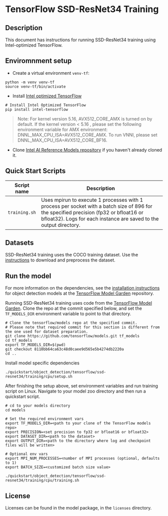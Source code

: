 <!--- 0. Title -->
# TensorFlow SSD-ResNet34 Training

<!-- 10. Description -->
## Description

This document has instructions for running SSD-ResNet34 training using
Intel-optimized TensorFlow.

## Enviromnment setup

* Create a virtual environment `venv-tf`:
```
python -m venv venv-tf
source venv-tf/bin/activate
```

* Install [Intel optimized TensorFlow](https://pypi.org/project/intel-tensorflow/)
```
# Install Intel Optimized TensorFlow
pip install intel-tensorflow
```

>Note: For kernel version 5.16, AVX512_CORE_AMX is turned on by default. If the kernel version < 5.16 , please set the following environment variable for AMX environment: DNNL_MAX_CPU_ISA=AVX512_CORE_AMX. To run VNNI, please set DNNL_MAX_CPU_ISA=AVX512_CORE_BF16.

* Clone [Intel AI Reference Models repository](https://github.com/IntelAI/models) if you haven't already cloned it.

<!--- 40. Quick Start Scripts -->
## Quick Start Scripts

| Script name | Description |
|-------------|-------------|
| `training.sh` | Uses mpirun to execute 1 processes with 1 process per socket with a batch size of 896 for the specified precision (fp32 or bfloat16 or bfloat32). Logs for each instance are saved to the output directory. |

<!--- 30. Datasets -->
## Datasets

SSD-ResNet34 training uses the COCO training dataset. Use the [instructions](https://github.com/IntelAI/models/tree/master/datasets/coco/README_train.md) to download and preprocess the dataset.

## Run the model

For more information on the dependencies, see the
[installation instructions](https://github.com/tensorflow/models/blob/8110bb64ca63c48d0caee9d565e5b4274db2220a/research/object_detection/g3doc/installation.md#installation)
for object detection models at the
[TensorFlow Model Garden](https://github.com/tensorflow/models) repository.

Running SSD-ResNet34 training uses code from the
[TensorFlow Model Garden](https://github.com/tensorflow/models).
Clone the  repo at the commit specified below, and set the `TF_MODELS_DIR` environment
variable to point to that directory.
```
# Clone the tensorflow/models repo at the specified commit.
# Please note that required commit for this section is different from the one used for dataset preparation.
git clone https://github.com/tensorflow/models.git tf_models
cd tf_models
export TF_MODELS_DIR=$(pwd)
git checkout 8110bb64ca63c48d0caee9d565e5b4274db2220a
cd ..
```

Install model specific dependencies
```
./quickstart/object_detection/tensorflow/ssd-resnet34/training/cpu/setup.sh
```

After finishing the setup above, set environment variables and run training script on Linux. Navigate to your model zoo directory and then run a quickstart script.

```
# cd to your models directory
cd models

# Set the required environment vars
export TF_MODELS_DIR=<path to your clone of the TensorFlow models repo>
export PRECISION=<set precision to fp32 or bfloat16 or bfloat32>
export DATASET_DIR=<path to the dataset>
export OUTPUT_DIR=<path to the directory where log and checkpoint files will be written>

# Optional env vars
export MPI_NUM_PROCESSES=<number of MPI processes (optional, defaults to 1)
export BATCH_SIZE=<customized batch size value>

./quickstart/object_detection/tensorflow/ssd-resnet34/training/cpu/training.sh
```

<!--- 80. License -->
## License

Licenses can be found in the model package, in the `licenses` directory.

